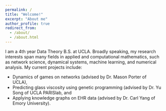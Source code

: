 ```yaml
---
permalink: /
title: "Welcome!"
excerpt: "About me"
author_profile: true
redirect_from: 
  - /about/
  - /about.html
---
```


I am a 4th year Data Theory B.S. at UCLA. Broadly speaking, my research interests span many fields in applied and computational mathematics, such as network science, dynamical systems, machine learning, and numerical analysis. My current projects include: 

- Dynamics of games on networks (advised by Dr. Mason Porter of UCLA),
- Predicting glass viscosity using genetic programming (advised by Dr. Yu Song of UCLA PARISlab, and
- Applying knowledge graphs on EHR data (advised by Dr. Carl Yang of Emory University).
